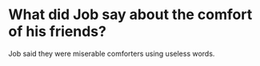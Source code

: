 # What did Job say about the comfort of his friends?

Job said they were miserable comforters using useless words.
